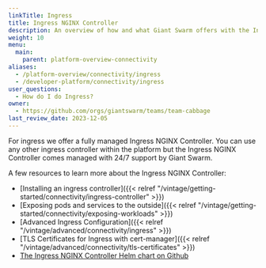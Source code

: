 ```yaml
---
linkTitle: Ingress
title: Ingress NGINX Controller
description: An overview of how and what Giant Swarm offers with the Ingress NGINX Controller.
weight: 10
menu:
  main:
    parent: platform-overview-connectivity
aliases:
  - /platform-overview/connectivity/ingress
  - /developer-platform/connectivity/ingress
user_questions:
  - How do I do Ingress?
owner:
  - https://github.com/orgs/giantswarm/teams/team-cabbage
last_review_date: 2023-12-05
---
```


For ingress we offer a fully managed Ingress NGINX Controller. You can use any other ingress controller within the platform but the Ingress NGINX Controller comes managed with 24/7 support by Giant Swarm.

A few resources to learn more about the Ingress NGINX Controller:

- [Installing an ingress controller]({{< relref "/vintage/getting-started/connectivity/ingress-controller" >}})
- [Exposing pods and services to the outside]({{< relref "/vintage/getting-started/connectivity/exposing-workloads" >}})
- [Advanced Ingress Configuration]({{< relref "/vintage/advanced/connectivity/ingress" >}})
- [TLS Certificates for Ingress with cert-manager]({{< relref "/vintage/advanced/connectivity/tls-certificates" >}})
- [The Ingress NGINX Controller Helm chart on Github](https://github.com/giantswarm/ingress-nginx-app)
